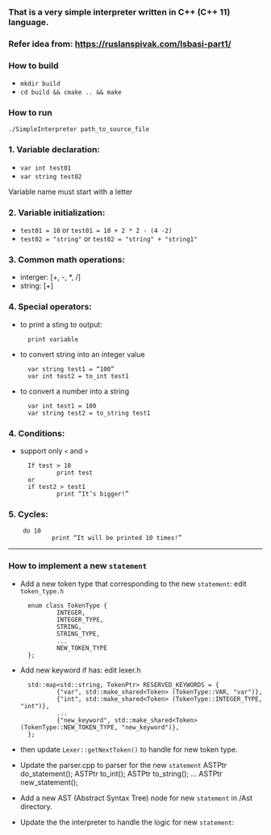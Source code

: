 ### That is a very simple interpreter written in C++ (C++ 11) language.

### Refer idea from: https://ruslanspivak.com/lsbasi-part1/

### How to build
- `mkdir build`
- `cd build && cmake .. && make`

### How to run
`./SimpleInterpreter path_to_source_file`

### 1. Variable declaration:
    
- `var int test01`
- `var string test02`

Variable name must start with a letter

### 2. Variable initialization:
- `test01 = 10` or `test01 = 10 + 2 * 2 - (4 -2)`
- `test02 = "string"` or `test02 = "string" + "string1"`

### 3. Common math operations:
- interger: [+, -, *, /]
- string: [+]

### 4. Special operators:
- to print a sting to output: 

        print variable
- to convert string into an integer value

        var string test1 = “100”
        var int test2 = to_int test1
- to convert a number into a string

        var int test1 = 100
        var string test2 = to_string test1
        
### 4. Conditions:
- support only `<` and `>`

        If test > 10
                print test
        or
        if test2 > test1
                print “It’s bigger!”

### 5. Cycles:

        do 10
                print “It will be printed 10 times!”

----

### How to implement a new `statement`

+ Add a new token type that corresponding to the new `statement`: edit `token_type.h`

        enum class TokenType {
                INTEGER,
                INTEGER_TYPE,
                STRING,
                STRING_TYPE,
                ...
                NEW_TOKEN_TYPE
        };

+ Add new keyword if has: edit lexer.h

        std::map<std::string, TokenPtr> RESERVED_KEYWORDS = {
                {"var", std::make_shared<Token> (TokenType::VAR, "var")},
                {"int", std::make_shared<Token> (TokenType::INTEGER_TYPE, "int")},
                ...
                {"new_keyword", std::make_shared<Token> (TokenType::NEW_TOKEN_TYPE, "new_keyword")},
        };
+ then update `Lexer::getNextToken()` to handle for new token type.

+ Update the parser.cpp to parser for the new `statement`
        ASTPtr              do_statement();
        ASTPtr              to_int();
        ASTPtr              to_string();
        ...
        ASTPtr              new_statement();

+ Add a new AST (Abstract Syntax Tree) node for new `statement` in /Ast directory.
+ Update the the interpreter to handle the logic for new `statement`:

